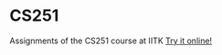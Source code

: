 # CS251
Assignments of the CS251 course at IITK
[Try it online!](https://tio.run/##K8gvLilOLsosKNGtKACy///X8EjNycnXUQjPL8pJUdRUsOUqLM0EigMA "PostScript (xpost) – Try It Online")

